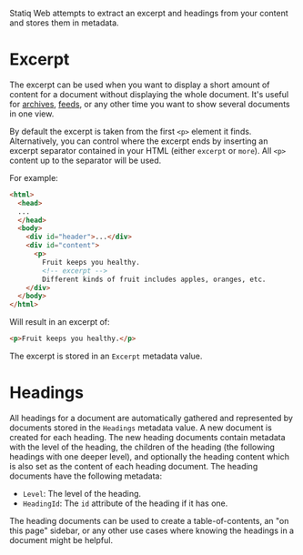 Statiq Web attempts to extract an excerpt and headings from your content and stores them in metadata.

# Excerpt

The excerpt can be used when you want to display a short amount of content for a document without displaying the whole document. It's useful for [archives](xref:web-archives), [feeds](xref:web-feeds), or any other time you want to show several documents in one view.

By default the excerpt is taken from the first `<p>` element it finds. Alternatively, you can control where the excerpt ends by inserting an excerpt separator contained in your HTML (either `excerpt` or `more`). All `<p>` content up to the separator will be used.

For example:

```html
<html>
  <head>
  ...
  </head>
  <body>
    <div id="header">...</div>
    <div id="content">
      <p>
        Fruit keeps you healthy.
        <!-- excerpt -->
        Different kinds of fruit includes apples, oranges, etc.
    </div>
  </body>
</html>
```

Will result in an excerpt of:

```html
<p>Fruit keeps you healthy.</p>
```

The excerpt is stored in an `Excerpt` metadata value.

# Headings

All headings for a document are automatically gathered and represented by documents stored in the `Headings` metadata value. A new document is created for each heading. The new heading documents contain metadata with the level of the heading, the children of the heading (the following headings with one deeper level), and optionally the heading content which is also set as the content of each heading document. The heading documents have the following metadata:

- `Level`: The level of the heading.
- `HeadingId`: The `id` attribute of the heading if it has one.

The heading documents can be used to create a table-of-contents, an "on this page" sidebar, or any other use cases where knowing the headings in a document might be helpful.
